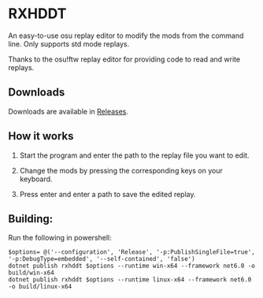 # RXHDDT

An easy-to-use osu replay editor to modify the mods from the command line. Only supports std mode replays.

Thanks to the osu!ftw replay editor for providing code to read and write replays.

## Downloads

Downloads are available in [Releases](https://github.com/Kuuuube/rxhddt/releases).

## How it works

1. Start the program and enter the path to the replay file you want to edit.

2. Change the mods by pressing the corresponding keys on your keyboard.

3. Press enter and enter a path to save the edited replay.

## Building:

Run the following in powershell:

```
$options= @('--configuration', 'Release', '-p:PublishSingleFile=true', '-p:DebugType=embedded', '--self-contained', 'false')
dotnet publish rxhddt $options --runtime win-x64 --framework net6.0 -o build/win-x64
dotnet publish rxhddt $options --runtime linux-x64 --framework net6.0 -o build/linux-x64
```